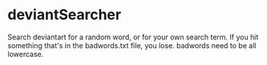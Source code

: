 # deviantSearcher
Search deviantart for a random word, or for your own search term.
If you hit something that's in the badwords.txt file, you lose.
badwords need to be all lowercase.
